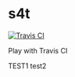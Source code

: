 # s4t
[![Travis CI](https://travis-ci.org/xu0101/s4t.svg?branch=master)](https://travis-ci.org/xu0101/s4t)

Play with Travis CI

TEST1
test2
